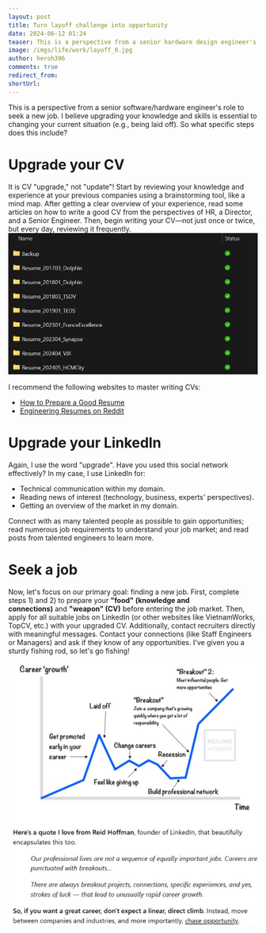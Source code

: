 ```yaml
---
layout: post
title: Turn layoff challenge into opportunity
date: 2024-06-12 01:24
teaser: This is a perspective from a senior hardware design engineer's role to seek a new job.
image: /imgs/life/work/layoff_0.jpg
author: heroh396
comments: true
redirect_from:
shortUrl:
---
```


This is a perspective from a senior software/hardware engineer's role to seek a new job.
I believe upgrading your knowledge and skills is essential to changing your current situation (e.g., being laid off).
So what specific steps does this include?

# Upgrade your CV
It is CV "upgrade," not "update"!
Start by reviewing your knowledge and experience at your previous companies using a brainstorming tool, like a mind map.
After getting a clear overview of your experience, read some articles on how to write a good CV from the perspectives of HR, a Director, and a Senior Engineer.
Then, begin writing your CV—not just once or twice, but every day, reviewing it frequently.
![cv folder](/imgs/life/work/layoff_1.jpg)

I recommend the following websites to master writing CVs:
- [How to Prepare a Good Resume](https://www.vlsi-expert.com/2013/03/how-to-prepare-good-resume.html)
- [Engineering Resumes on Reddit](https://www.reddit.com/r/EngineeringResumes/wiki/index/)

# Upgrade your Linkedln

Again, I use the word "upgrade".  Have you used this social network effectively?
In my case, I use LinkedIn for:
- Technical communication within my domain.
- Reading news of interest (technology, business, experts' perspectives).
- Getting an overview of the market in my domain.

Connect with as many talented people as possible to gain opportunities; read numerous job requirements to understand your job market; and read posts from talented engineers to learn more.

# Seek a job

Now, let's focus on our primary goal: finding a new job.
First, complete steps 1) and 2) to prepare your **"food" (knowledge and connections)** and **"weapon" (CV)** before entering the job market.
Then, apply for all suitable jobs on LinkedIn (or other websites like VietnamWorks, TopCV, etc.) with your upgraded CV.
Additionally, contact recruiters directly with meaningful messages. Contact your connections (like Staff Engineers or Managers) and ask if they know of any opportunities.
I've given you a sturdy fishing rod, so let's go fishing!

![career growth](/imgs/life/work/layoff_2.jpg)
